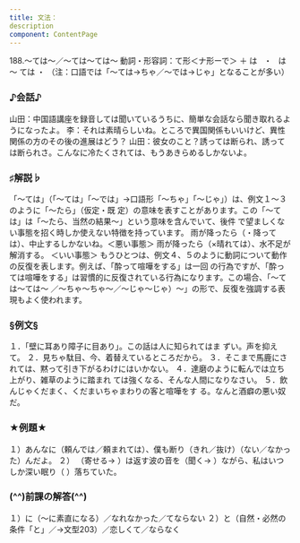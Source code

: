 ```yaml
---
title: 文法：
description
component: ContentPage
---
```



188.～ては～／～ては～ては～
動詞・形容詞：て形＜ナ形ーで＞ ＋ は   ・
  は ～ ては ・
（注：口語では「～ては→ちゃ／～では→じゃ」となることが多い）
### ♪会話♪
山田：中国語講座を録音しては聞いているうちに、簡単な会話なら聞き取れるようになったよ。
李：それは素晴らしいね。ところで異国関係もいいけど、異性関係の方のその後の進展はどう？
山田：彼女のこと？誘っては断られ、誘っては断られさ。こんなに冷たくされては、もうあきらめるしかないよ。
### ♯解説♭
「～ては」（「～ては」「～では」→口語形「～ちゃ」「～じゃ」）は、例文１～３のように「～たら」（仮定・既 定）の意味を表すことがあります。この「～ては」は「～たら、当然の結果～」という意味を含んでいて、後件 で望ましくない事態を招く時しか使えない特徴を持っています。
雨が降ったら（・降っては）、中止するしかないね。＜悪い事態＞ 雨が降ったら（×晴れては）、水不足が解消する。 ＜いい事態＞
もうひとつは、例文４、５のように動詞について動作の反復を表します。例えば、「酔って喧嘩をする」は一回 の行為ですが、「酔っては喧嘩をする」は習慣的に反復されている行為になります。この場合、「～ては～ては～
／～ちゃ～ちゃ～／～じゃ～じゃ）～」の形で、反復を強調する表現もよく使われます。
### §例文§
１．「壁に耳あり障子に目あり」。この話は人に知られてはま ずい。声を抑えて。
２．見ちゃ駄目、今、着替えているところだから。
３．そこまで馬鹿にされては、黙って引き下がるわけにはいかない。
４．達磨のように転んでは立ち上がり、雑草のように踏まれ ては強くなる、そんな人間になりなさい。
５．飲んじゃくだまく、くだまいちゃまわりの客と喧嘩をす る。なんと酒癖の悪い奴だ。
### ★例題★
１）あんなに（頼んでは／頼まれては）、僕も断り（きれ／抜け）（ない／なかった）んだよ。
２） （寄せる→ ）は返す波の音を（聞く→ ）ながら、私はいつしか深い眠り（ ）落ちていた。
### (^^)前課の解答(^^)
１）に（～に素直になる）／なれなかった／てならない
２）と（自然・必然の条件「と」／→文型203）／恋しくて／ならなく
